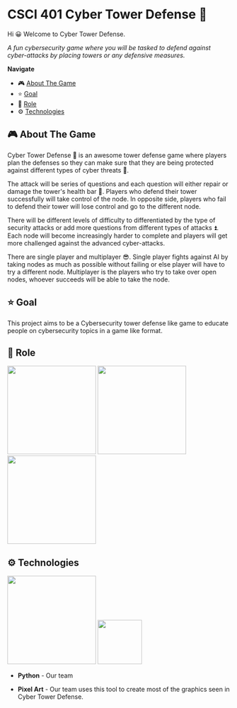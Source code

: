 # CSCI 401 Cyber Tower Defense 🗼

Hi 😀 Welcome to Cyber Tower Defense.

*A fun cybersecurity game where you will be tasked to defend against cyber-attacks by placing towers or any defensive measures.*

**Navigate**
- 🎮 [About The Game](#video_game-about-the-game)
- ⭐ [Goal](#star-goal)
- 🤖 [Role](#robot-role)
- ⚙️ [Technologies](#gear-technologies)

## :video_game: About The Game

Cyber Tower Defense 🗼 is an awesome tower defense game where players plan the defenses so they can make sure that they are being protected against different types of cyber threats 👾.

The attack will be series of questions and each question will either repair or damage the tower's health bar 💜. Players who defend their tower successfully will take control of the node. In opposite side, players who fail to defend their tower will lose control and go to the different node.

There will be different levels of difficulty to differentiated by the type of security attacks or add more questions from different types of attacks ⏫. Each node will become increasingly harder to complete and players will get more challenged against the advanced cyber-attacks.

There are single player and multiplayer 😎. Single player fights against AI by taking nodes as much as possible without failing or else player will have to try a different node. Multiplayer is the players who try to take over open nodes, whoever succeeds will be able to take the node.

## :star: Goal

This project aims to be a Cybersecurity tower defense like game to educate people on cybersecurity topics in a game like format. 

## :robot: Role

<p float="left">
  <img src="https://user-images.githubusercontent.com/97361423/227585316-bf20b3e8-c63e-454c-95e2-9e1320696fb0.gif" width=200> 
<img src="https://user-images.githubusercontent.com/97361423/227586657-89d25953-c5be-4e74-bf93-ee13346312dd.gif" width=200> 
<img src="https://user-images.githubusercontent.com/97361423/227587192-4fc9f4cb-b921-4244-9e29-b2e0f152adee.gif" width=200> 

## :gear: Technologies

<p float="left">
  <img src="https://user-images.githubusercontent.com/97361423/227592210-32bc8cec-c506-4d83-a656-315849cbc360.png" width=200>
 <img src="https://user-images.githubusercontent.com/97361423/227593667-68c58c5b-45c0-4208-86ce-bcea7c793fc8.png" width=100>

- **Python** - Our team

- **Pixel Art** - Our team uses this tool to create most of the graphics seen in Cyber Tower Defense.
